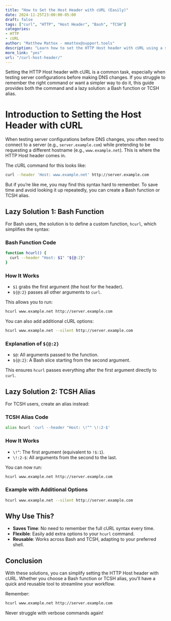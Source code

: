 ```yaml
---
title: "How to Set the Host Header with cURL (Easily)"
date: 2024-11-25T23:00:00-05:00
draft: false
tags: ["curl", "HTTP", "Host Header", "Bash", "TCSH"]
categories:
- HTTP
- cURL
author: "Matthew Mattox - mmattox@support.tools"
description: "Learn how to set the HTTP Host header with cURL using a simple command or a convenient Bash function or TCSH alias."  
more_link: "yes"
url: "/curl-host-header/"  
---
```


Setting the HTTP Host header with cURL is a common task, especially when testing server configurations before making DNS changes. If you struggle to remember the right command or want a simpler way to do it, this guide provides both the command and a lazy solution: a Bash function or TCSH alias.

<!--more-->

# Introduction to Setting the Host Header with cURL

When testing server configurations before DNS changes, you often need to connect to a server (e.g., `server.example.com`) while pretending to be requesting a different hostname (e.g., `www.example.net`). This is where the HTTP Host header comes in.

The cURL command for this looks like:

```bash
curl --header 'Host: www.example.net' http://server.example.com
```

But if you’re like me, you may find this syntax hard to remember. To save time and avoid looking it up repeatedly, you can create a Bash function or TCSH alias.

## Lazy Solution 1: Bash Function

For Bash users, the solution is to define a custom function, `hcurl`, which simplifies the syntax:

### Bash Function Code
```bash
function hcurl() { 
  curl --header "Host: $1" "${@:2}" 
}
```

### How It Works
- `$1` grabs the first argument (the host for the header).
- `${@:2}` passes all other arguments to `curl`.

This allows you to run:
```bash
hcurl www.example.net http://server.example.com
```

You can also add additional cURL options:
```bash
hcurl www.example.net --silent http://server.example.com
```

### Explanation of `${@:2}`
- `$@`: All arguments passed to the function.
- `${@:2}`: A Bash slice starting from the second argument.

This ensures `hcurl` passes everything after the first argument directly to `curl`.

## Lazy Solution 2: TCSH Alias

For TCSH users, create an alias instead:

### TCSH Alias Code
```bash
alias hcurl 'curl --header "Host: \!^" \!:2-$'
```

### How It Works
- `\!^`: The first argument (equivalent to `!$:1`).
- `\!:2-$`: All arguments from the second to the last.

You can now run:
```bash
hcurl www.example.net http://server.example.com
```

### Example with Additional Options
```bash
hcurl www.example.net --silent http://server.example.com
```

## Why Use This?

- **Saves Time**: No need to remember the full cURL syntax every time.
- **Flexible**: Easily add extra options to your `hcurl` command.
- **Reusable**: Works across Bash and TCSH, adapting to your preferred shell.

## Conclusion

With these solutions, you can simplify setting the HTTP Host header with cURL. Whether you choose a Bash function or TCSH alias, you'll have a quick and reusable tool to streamline your workflow.

Remember:
```bash
hcurl www.example.net http://server.example.com
```

Never struggle with verbose commands again!
